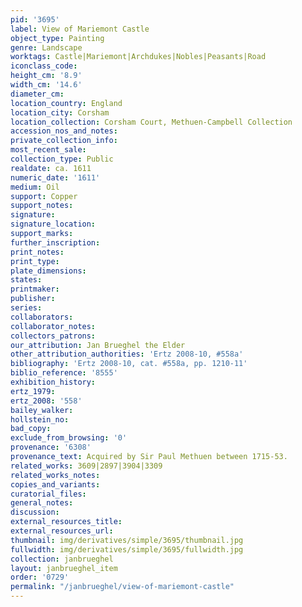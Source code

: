 ```yaml
---
pid: '3695'
label: View of Mariemont Castle
object_type: Painting
genre: Landscape
worktags: Castle|Mariemont|Archdukes|Nobles|Peasants|Road
iconclass_code:
height_cm: '8.9'
width_cm: '14.6'
diameter_cm:
location_country: England
location_city: Corsham
location_collection: Corsham Court, Methuen-Campbell Collection
accession_nos_and_notes:
private_collection_info:
most_recent_sale:
collection_type: Public
realdate: ca. 1611
numeric_date: '1611'
medium: Oil
support: Copper
support_notes:
signature:
signature_location:
support_marks:
further_inscription:
print_notes:
print_type:
plate_dimensions:
states:
printmaker:
publisher:
series:
collaborators:
collaborator_notes:
collectors_patrons:
our_attribution: Jan Brueghel the Elder
other_attribution_authorities: 'Ertz 2008-10, #558a'
bibliography: 'Ertz 2008-10, cat. #558a, pp. 1210-11'
biblio_reference: '8555'
exhibition_history:
ertz_1979:
ertz_2008: '558'
bailey_walker:
hollstein_no:
bad_copy:
exclude_from_browsing: '0'
provenance: '6308'
provenance_text: Acquired by Sir Paul Methuen between 1715-53.
related_works: 3609|2897|3904|3309
related_works_notes:
copies_and_variants:
curatorial_files:
general_notes:
discussion:
external_resources_title:
external_resources_url:
thumbnail: img/derivatives/simple/3695/thumbnail.jpg
fullwidth: img/derivatives/simple/3695/fullwidth.jpg
collection: janbrueghel
layout: janbrueghel_item
order: '0729'
permalink: "/janbrueghel/view-of-mariemont-castle"
---
```

